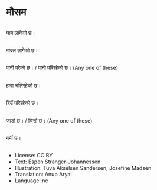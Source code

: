 # मौसम

##
घाम लागेको छ।

##
बादल लागेको छ।

##
पानी परेको छ। / पानी परिरहेको छ। (Any one of these)

##
हावा चलिरहेको छ।

##
हिउँ परिरहेको छ।

##
जाडो छ। / चिसो छ। (Any one of these)

##
गर्मी छ।

##
* License: CC BY
* Text: Espen Stranger-Johannessen
* Illustration: Tuva Akselsen Sandersen, Josefine Madsen
* Translation: Anup Aryal
* Language: ne
